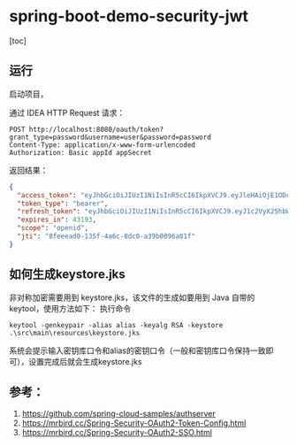 # spring-boot-demo-security-jwt

[toc]

## 运行

启动项目，

通过 IDEA HTTP Request 请求：

```http
POST http://localhost:8080/oauth/token?grant_type=password&username=user&password=password
Content-Type: application/x-www-form-urlencoded
Authorization: Basic appId appSecret
```

返回结果：

```json
{
  "access_token": "eyJhbGciOiJIUzI1NiIsInR5cCI6IkpXVCJ9.eyJleHAiOjE1ODcwMTA5MjgsInVzZXJfbmFtZSI6InVzZXIiLCJhdXRob3JpdGllcyI6WyJST0xFX1VTRVIiXSwianRpIjoiOGZlZWVhZDAtMTM1Zi00YTZjLThkYzAtYTM5YjAwOTZhODFmIiwiY2xpZW50X2lkIjoiYXBwSWQiLCJzY29wZSI6WyJvcGVuaWQiXX0.WgmJGLOWO3wnLg2x9HSZhM5j1pZuiufcOgeTAz98bnY",
  "token_type": "bearer",
  "refresh_token": "eyJhbGciOiJIUzI1NiIsInR5cCI6IkpXVCJ9.eyJ1c2VyX25hbWUiOiJ1c2VyIiwic2NvcGUiOlsib3BlbmlkIl0sImF0aSI6IjhmZWVlYWQwLTEzNWYtNGE2Yy04ZGMwLWEzOWIwMDk2YTgxZiIsImV4cCI6MTU4OTU1OTcyOCwiYXV0aG9yaXRpZXMiOlsiUk9MRV9VU0VSIl0sImp0aSI6IjcxZTcwM2RkLTUwNmEtNDY3My1hMjI4LTU2OTE1OTRjMjA0YSIsImNsaWVudF9pZCI6ImFwcElkIn0.lp8YMqm80yfnj66iCZjBEhh4s67UY9rnee6_i6W4KXc",
  "expires_in": 43193,
  "scope": "openid",
  "jti": "8feeead0-135f-4a6c-8dc0-a39b0096a81f"
}
```

## 如何生成keystore.jks
非对称加密需要用到 keystore.jks，该文件的生成如要用到 Java 自带的 keytool，使用方法如下：
执行命令
```shell
keytool -genkeypair -alias alias -keyalg RSA -keystore .\src\main\resources\keystore.jks
```
系统会提示输入密钥库口令和alias的密钥口令（一般和密钥库口令保持一致即可），设置完成后就会生成keystore.jks


## 参考：

1. https://github.com/spring-cloud-samples/authserver
2. https://mrbird.cc/Spring-Security-OAuth2-Token-Config.html
3. https://mrbird.cc/Spring-Security-OAuth2-SSO.html

